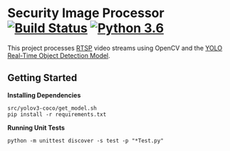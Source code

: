 # Security Image Processor [![Build Status](https://travis-ci.org/AndyMacDroo/security-image-processor.svg?branch=master)](https://travis-ci.org/AndyMacDroo/security-image-processor) [![Python 3.6](https://img.shields.io/badge/python-3.6-blue.svg)](https://www.python.org/downloads/release/python-360/)

This project processes [RTSP](https://tools.ietf.org/html/rfc2326) video streams using OpenCV and the [YOLO Real-Time Object Detection Model](https://pjreddie.com/darknet/yolo/).


## Getting Started ##

**Installing Dependencies**
```
src/yolov3-coco/get_model.sh
pip install -r requirements.txt
```

**Running Unit Tests**
```
python -m unittest discover -s test -p "*Test.py"
```